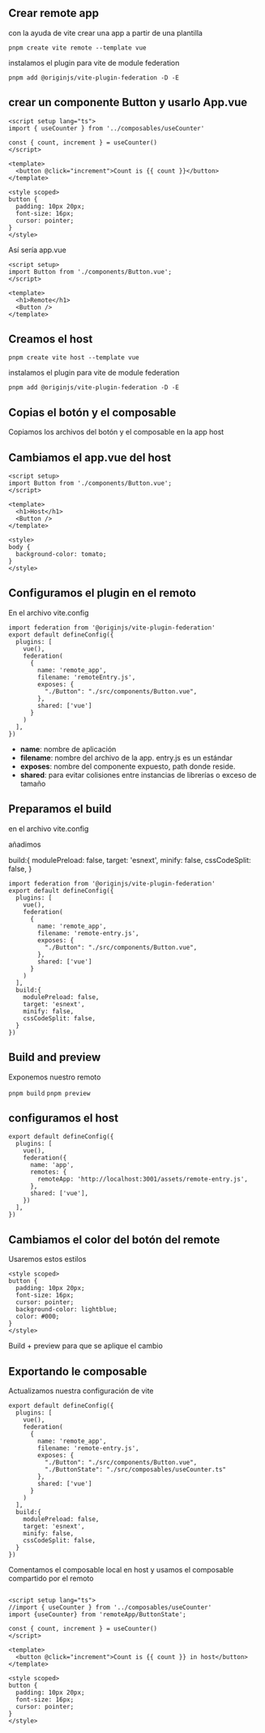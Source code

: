 ## Crear remote app

con la ayuda de vite crear una app a partir de una plantilla 

`
pnpm create vite remote --template vue
`

instalamos el plugin para vite de module federation

`
pnpm add @originjs/vite-plugin-federation -D -E
`

## crear un componente Button y usarlo App.vue

```
<script setup lang="ts">
import { useCounter } from '../composables/useCounter'

const { count, increment } = useCounter()
</script>

<template>
  <button @click="increment">Count is {{ count }}</button>
</template>

<style scoped>
button {
  padding: 10px 20px;
  font-size: 16px;
  cursor: pointer;
}
</style>

```

Así sería app.vue

```
<script setup>
import Button from './components/Button.vue';
</script>

<template>
  <h1>Remote</h1>
  <Button />
</template>

```

## Creamos el host

`
pnpm create vite host --template vue
`

instalamos el plugin para vite de module federation

`
pnpm add @originjs/vite-plugin-federation -D -E
`

## Copias el botón y el composable

Copiamos los archivos del botón y el composable en la app host

## Cambiamos el app.vue del host

```
<script setup>
import Button from './components/Button.vue';
</script>

<template>
  <h1>Host</h1>
  <Button />
</template>

<style>
body {
  background-color: tomato;
}
</style>
```

## Configuramos el plugin en el remoto

En el archivo vite.config


```
import federation from '@originjs/vite-plugin-federation'
export default defineConfig({
  plugins: [
    vue(),
    federation(
      {
        name: 'remote_app',
        filename: 'remoteEntry.js',
        exposes: {
          "./Button": "./src/components/Button.vue",
        },
        shared: ['vue']        
      }
    )
  ],
})
```

- **name**: nombre de aplicación
- **filename**: nombre del archivo de la app. entry.js es un estándar
- **exposes**: nombre del componente expuesto, path donde reside.
- **shared**: para evitar colisiones entre instancias de librerías o exceso de tamaño 


## Preparamos el build

en el archivo vite.config

añadimos

build:{
    modulePreload: false,
    target: 'esnext',
    minify: false,
    cssCodeSplit: false,
  }

```
import federation from '@originjs/vite-plugin-federation'
export default defineConfig({
  plugins: [
    vue(),
    federation(
      {
        name: 'remote_app',
        filename: 'remote-entry.js',
        exposes: {
          "./Button": "./src/components/Button.vue",
        },
        shared: ['vue']        
      }
    )
  ],
  build:{
    modulePreload: false,
    target: 'esnext',
    minify: false,
    cssCodeSplit: false,
  }
})
```

## Build and preview

Exponemos nuestro remoto

`pnpm build`
`pnpm preview`

## configuramos el host

```
export default defineConfig({
  plugins: [
    vue(),
    federation({
      name: 'app',
      remotes: {
        remoteApp: 'http://localhost:3001/assets/remote-entry.js',
      },
      shared: ['vue'],
    })
  ],
})
```

## Cambiamos el color del botón del remote

Usaremos estos estilos

```
<style scoped>
button {
  padding: 10px 20px;
  font-size: 16px;
  cursor: pointer;
  background-color: lightblue;
  color: #000;
}
</style>
```

Build + preview para que se aplique el cambio

## Exportando le composable

Actualizamos nuestra configuración de vite

```
export default defineConfig({
  plugins: [
    vue(),
    federation(
      {
        name: 'remote_app',
        filename: 'remote-entry.js',
        exposes: {
          "./Button": "./src/components/Button.vue",
          "./ButtonState": "./src/composables/useCounter.ts"
        },
        shared: ['vue']        
      }
    )
  ],
  build:{
    modulePreload: false,
    target: 'esnext',
    minify: false,
    cssCodeSplit: false,
  }
})
```

Comentamos el composable local en host y usamos el composable compartido por el remoto

```

<script setup lang="ts">
//import { useCounter } from '../composables/useCounter'
import {useCounter} from 'remoteApp/ButtonState';

const { count, increment } = useCounter()
</script>

<template>
  <button @click="increment">Count is {{ count }} in host</button>
</template>

<style scoped>
button {
  padding: 10px 20px;
  font-size: 16px;
  cursor: pointer;
}
</style>

```